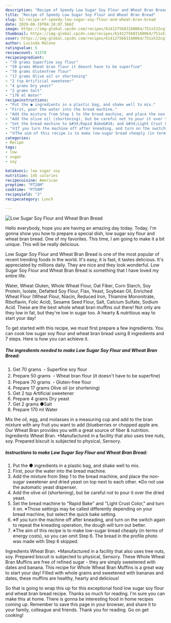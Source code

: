 ```yaml
---
description: "Recipe of Speedy Low Sugar Soy Flour and Wheat Bran Bread"
title: "Recipe of Speedy Low Sugar Soy Flour and Wheat Bran Bread"
slug: 52-recipe-of-speedy-low-sugar-soy-flour-and-wheat-bran-bread
date: 2020-08-19T04:18:07.566Z
image: https://img-global.cpcdn.com/recipes/6141275683160064/751x532cq70/low-sugar-soy-flour-and-wheat-bran-bread-recipe-main-photo.jpg
thumbnail: https://img-global.cpcdn.com/recipes/6141275683160064/751x532cq70/low-sugar-soy-flour-and-wheat-bran-bread-recipe-main-photo.jpg
cover: https://img-global.cpcdn.com/recipes/6141275683160064/751x532cq70/low-sugar-soy-flour-and-wheat-bran-bread-recipe-main-photo.jpg
author: Lucinda Malone
ratingvalue: 5
reviewcount: 41578
recipeingredient:
- "70 grams Superfine soy flour"
- "50 grams Wheat bran flour it doesnt have to be superfine"
- "70 grams Glutenfree flour"
- "17 grams Olive oil or shortening"
- "2 tsp Artificial sweetener"
- "4 grams Dry yeast"
- "2 grams Salt"
- "170 ml Water"
recipeinstructions:
- "Put the ● ingredients in a plastic bag, and shake well to mix."
- "First, pour the water into the bread machine."
- "Add the mixture from Step 1 to the bread machine, and place the non-sugar sweetener and dried yeast on top next to each other.  ※Do not use the automatic yeast dispenser."
- "Add the olive oil (shortening), but be careful not to pour it over the dried yeast."
- "Set the bread machine to &#34;Rapid Bake&#34; and &#34;Light Crust Color,&#34; and turn it on. ※Those settings may be called differently depending on your bread machine, but select the quick bake setting."
- "※If you turn the machine off after kneading, and turn on the switch again to repeat the kneading operation, the dough will turn out better."
- "※The aim of this recipe is to make low-sugar bread cheaply (in terms of energy costs), so you can omit Step 6. The bread in the profile photo was made with Step 6 skipped."
categories:
- Recipe
tags:
- low
- sugar
- soy

katakunci: low sugar soy 
nutrition: 145 calories
recipecuisine: American
preptime: "PT20M"
cooktime: "PT58M"
recipeyield: "3"
recipecategory: Lunch

---
```



![Low Sugar Soy Flour and Wheat Bran Bread](https://img-global.cpcdn.com/recipes/6141275683160064/751x532cq70/low-sugar-soy-flour-and-wheat-bran-bread-recipe-main-photo.jpg)

Hello everybody, hope you are having an amazing day today. Today, I'm gonna show you how to prepare a special dish, low sugar soy flour and wheat bran bread. One of my favorites. This time, I am going to make it a bit unique. This will be really delicious.

Low Sugar Soy Flour and Wheat Bran Bread is one of the most popular of recent trending foods in the world. It's easy, it is fast, it tastes delicious. It's appreciated by millions daily. They are nice and they look wonderful. Low Sugar Soy Flour and Wheat Bran Bread is something that I have loved my entire life.

Water, Wheat Gluten, Whole Wheat Flour, Oat Fiber, Corn Starch, Soy Protein, Isolate, Defatted Soy Flour, Flax, Yeast, Soybean Oil, Enriched Wheat Flour (Wheat Flour, Niacin, Reduced Iron, Thiamine Mononitrate, Riboflavin, Folic Acid), Sesame Seed Flour, Salt, Calcium Sulfate, Sodium Acid. These are the best whole wheat bran muffins out there! Not only are they low in fat, but they&#39;re low in sugar too. A hearty &amp; nutritious way to start your day!


To get started with this recipe, we must first prepare a few ingredients. You can cook low sugar soy flour and wheat bran bread using 8 ingredients and 7 steps. Here is how you can achieve it.

<!--inarticleads1-->

##### The ingredients needed to make Low Sugar Soy Flour and Wheat Bran Bread:

1. Get 70 grams ・Superfine soy flour
1. Prepare 50 grams ・Wheat bran flour (it doesn&#39;t have to be superfine)
1. Prepare 70 grams ・Gluten-free flour
1. Prepare 17 grams Olive oil (or shortening)
1. Get 2 tsp Artificial sweetener
1. Prepare 4 grams Dry yeast
1. Get 2 grams ●Salt
1. Prepare 170 ml Water


Mix the oil, egg, and molasses in a measuring cup and add to the bran mixture with any fruit you want to add (blueberries or chopped apple are. Our Wheat Bran provides you with a great source of fiber &amp; nutrition. Ingredients Wheat Bran. *Manufactured in a facility that also uses tree nuts, soy. Prepared biscuit is subjected to physical, Sensory. 

<!--inarticleads2-->

##### Instructions to make Low Sugar Soy Flour and Wheat Bran Bread:

1. Put the ● ingredients in a plastic bag, and shake well to mix.
1. First, pour the water into the bread machine.
1. Add the mixture from Step 1 to the bread machine, and place the non-sugar sweetener and dried yeast on top next to each other.  ※Do not use the automatic yeast dispenser.
1. Add the olive oil (shortening), but be careful not to pour it over the dried yeast.
1. Set the bread machine to &#34;Rapid Bake&#34; and &#34;Light Crust Color,&#34; and turn it on. ※Those settings may be called differently depending on your bread machine, but select the quick bake setting.
1. ※If you turn the machine off after kneading, and turn on the switch again to repeat the kneading operation, the dough will turn out better.
1. ※The aim of this recipe is to make low-sugar bread cheaply (in terms of energy costs), so you can omit Step 6. The bread in the profile photo was made with Step 6 skipped.


Ingredients Wheat Bran. *Manufactured in a facility that also uses tree nuts, soy. Prepared biscuit is subjected to physical, Sensory. These Whole Wheat Bran Muffins are free of refined sugar - they are simply sweetened with dates and banana. This recipe for Whole Wheat Bran Muffins is a great way to start your day! Filled with whole grains and sweetened with bananas and dates, these muffins are healthy, hearty and delicious! 

So that is going to wrap this up for this exceptional food low sugar soy flour and wheat bran bread recipe. Thanks so much for reading. I'm sure you can make this at home. There is gonna be interesting food in home recipes coming up. Remember to save this page in your browser, and share it to your family, colleague and friends. Thank you for reading. Go on get cooking!
